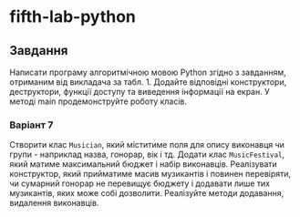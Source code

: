 # fifth-lab-python
## Завдання
 
Написати програму алгоритмічною мовою Python згідно з завданням, отриманим від викладача за табл. 1. Додайте відповідні конструктори, деструктори, функції доступу та виведення інформації на екран. У методі main продемонструйте роботу класів.

### Варіант 7
Створити клас `Musician`, який міститиме поля для опису виконавця чи групи - наприклад назва, гонорар, вік і тд. Додати клас `MusicFestival`, який матиме максимальний бюджет і набір виконавців. Реалізувати конструктор, який прийматиме масив музикантів і повинен перевіряти, чи сумарний гонорар  не перевищує бюджету і додавати лише тих музикантів, яких може собі дозволити.  Реалізуйте методи додавання, видалення виконавців.

